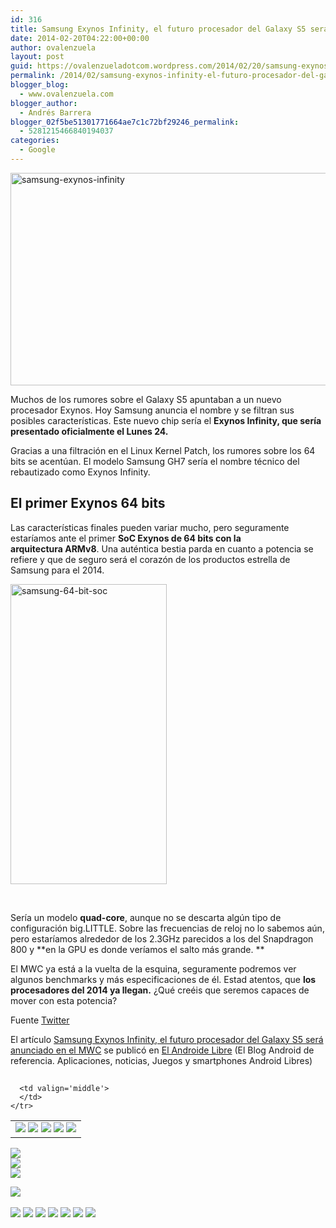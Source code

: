 ```yaml
---
id: 316
title: Samsung Exynos Infinity, el futuro procesador del Galaxy S5 será anunciado en el MWC
date: 2014-02-20T04:22:00+00:00
author: ovalenzuela
layout: post
guid: https://ovalenzueladotcom.wordpress.com/2014/02/20/samsung-exynos-infinity-el-futuro-procesador-del-galaxy-s5-sera-anunciado-en-el-mwc
permalink: /2014/02/samsung-exynos-infinity-el-futuro-procesador-del-galaxy-s5-sera-anunciado-en-el-mwc.html
blogger_blog:
  - www.ovalenzuela.com
blogger_author:
  - Andrés Barrera
blogger_02f5be51301771664ae7c1c72bf29246_permalink:
  - 5281215466840194037
categories:
  - Google
---
```

[<img class="size-full wp-image-127841 aligncenter" alt="samsung-exynos-infinity" src="http://www.elandroidelibre.com/wp-content/uploads/2014/02/samsung-exynos-infinity.jpg" width="680" height="340" />](http://www.elandroidelibre.com/wp-content/uploads/2014/02/samsung-exynos-infinity.jpg)

Muchos de los rumores sobre el Galaxy S5 apuntaban a un nuevo procesador Exynos. Hoy Samsung anuncia el nombre y se filtran sus posibles características. Este nuevo chip sería el **Exynos Infinity, que sería presentado oficialmente el Lunes 24.**

Gracias a una filtración en el Linux Kernel Patch, los rumores sobre los 64 bits se acentúan. El modelo Samsung GH7 sería el nombre técnico del rebautizado como Exynos Infinity.

## El primer Exynos 64 bits

Las características finales pueden variar mucho, pero seguramente estaríamos ante el primer **SoC Exynos de 64 bits con la arquitectura ARMv8**. Una auténtica bestia parda en cuanto a potencia se refiere y que de seguro será el corazón de los productos estrella de Samsung para el 2014.

[<img class="wp-image-127842 aligncenter" alt="samsung-64-bit-soc" src="http://www.elandroidelibre.com/wp-content/uploads/2014/02/samsung-64-bit-soc-313x600.jpg" width="250" height="480" />](http://www.elandroidelibre.com/wp-content/uploads/2014/02/samsung-64-bit-soc.jpg)

 

Sería un modelo **quad-core**, aunque no se descarta algún tipo de configuración big.LITTLE. Sobre las frecuencias de reloj no lo sabemos aún, pero estaríamos alrededor de los 2.3GHz parecidos a los del Snapdragon 800 y **en la GPU es donde veríamos el salto más grande. **

El MWC ya está a la vuelta de la esquina, seguramente podremos ver algunos benchmarks y más especificaciones de él. Estad atentos, que **los procesadores del 2014 ya llegan.** ¿Qué creéis que seremos capaces de mover con esta potencia?

Fuente <a href="https://twitter.com/SamsungExynos/status/436193045814321152" target="_blank">Twitter</a>

El artículo [Samsung Exynos Infinity, el futuro procesador del Galaxy S5 será anunciado en el MWC](http://www.elandroidelibre.com/2014/02/samsung-exynos-infinity-el-futuro-procesador-del-galaxy-s5-sera-anunciado-en-el-mwc.html) se publicó en [El Androide Libre](http://www.elandroidelibre.com) (El Blog Android de referencia. Aplicaciones, noticias, Juegos y smartphones Android Libres)


<img width="1" height="1" src="http://rss.feedsportal.com/c/34005/f/617036/s/375114f2/sc/15/mf.gif" border="0" /> 

<div>
  <table border='0'>
    <tr>
      <td valign='middle'>
        <a href="http://share.feedsportal.com/share/twitter/?u=http%3A%2F%2Fwww.elandroidelibre.com%2F2014%2F02%2Fsamsung-exynos-infinity-el-futuro-procesador-del-galaxy-s5-sera-anunciado-en-el-mwc.html&t=Samsung+Exynos+Infinity%2C+el+futuro+procesador+del+Galaxy+S5+ser%C3%A1+anunciado+en+el+MWC" target="_blank"><img src="http://res3.feedsportal.com/social/twitter.png" border="0" /></a> <a href="http://share.feedsportal.com/share/facebook/?u=http%3A%2F%2Fwww.elandroidelibre.com%2F2014%2F02%2Fsamsung-exynos-infinity-el-futuro-procesador-del-galaxy-s5-sera-anunciado-en-el-mwc.html&t=Samsung+Exynos+Infinity%2C+el+futuro+procesador+del+Galaxy+S5+ser%C3%A1+anunciado+en+el+MWC" target="_blank"><img src="http://res3.feedsportal.com/social/facebook.png" border="0" /></a> <a href="http://share.feedsportal.com/share/linkedin/?u=http%3A%2F%2Fwww.elandroidelibre.com%2F2014%2F02%2Fsamsung-exynos-infinity-el-futuro-procesador-del-galaxy-s5-sera-anunciado-en-el-mwc.html&t=Samsung+Exynos+Infinity%2C+el+futuro+procesador+del+Galaxy+S5+ser%C3%A1+anunciado+en+el+MWC" target="_blank"><img src="http://res3.feedsportal.com/social/linkedin.png" border="0" /></a> <a href="http://share.feedsportal.com/share/gplus/?u=http%3A%2F%2Fwww.elandroidelibre.com%2F2014%2F02%2Fsamsung-exynos-infinity-el-futuro-procesador-del-galaxy-s5-sera-anunciado-en-el-mwc.html&t=Samsung+Exynos+Infinity%2C+el+futuro+procesador+del+Galaxy+S5+ser%C3%A1+anunciado+en+el+MWC" target="_blank"><img src="http://res3.feedsportal.com/social/googleplus.png" border="0" /></a> <a href="http://share.feedsportal.com/share/email/?u=http%3A%2F%2Fwww.elandroidelibre.com%2F2014%2F02%2Fsamsung-exynos-infinity-el-futuro-procesador-del-galaxy-s5-sera-anunciado-en-el-mwc.html&t=Samsung+Exynos+Infinity%2C+el+futuro+procesador+del+Galaxy+S5+ser%C3%A1+anunciado+en+el+MWC" target="_blank"><img src="http://res3.feedsportal.com/social/email.png" border="0" /></a>
      </td>
      
      <td valign='middle'>
      </td>
    </tr>
  </table>
</div>

[<img src="http://da.feedsportal.com/r/187558002732/u/49/f/617036/c/34005/s/375114f2/sc/15/rc/1/rc.img" border="0" />](http://da.feedsportal.com/r/187558002732/u/49/f/617036/c/34005/s/375114f2/sc/15/rc/1/rc.htm)  
[<img src="http://da.feedsportal.com/r/187558002732/u/49/f/617036/c/34005/s/375114f2/sc/15/rc/2/rc.img" border="0" />](http://da.feedsportal.com/r/187558002732/u/49/f/617036/c/34005/s/375114f2/sc/15/rc/2/rc.htm)  
[<img src="http://da.feedsportal.com/r/187558002732/u/49/f/617036/c/34005/s/375114f2/sc/15/rc/3/rc.img" border="0" />](http://da.feedsportal.com/r/187558002732/u/49/f/617036/c/34005/s/375114f2/sc/15/rc/3/rc.htm)

[<img src="http://da.feedsportal.com/r/187558002732/u/49/f/617036/c/34005/s/375114f2/a2.img" border="0" />](http://da.feedsportal.com/r/187558002732/u/49/f/617036/c/34005/s/375114f2/a2.htm)
<img width="1" height="1" src="http://pi.feedsportal.com/r/187558002732/u/49/f/617036/c/34005/s/375114f2/a2t.img" border="0" /> 

<div>
  <a href="http://feeds.feedburner.com/~ff/elandroidelibre?a=iW0JNMj3Dhc:ExOgjFu3uGw:ecdYMiMMAMM"><img src="http://feeds.feedburner.com/~ff/elandroidelibre?d=ecdYMiMMAMM" border="0" /></a> <a href="http://feeds.feedburner.com/~ff/elandroidelibre?a=iW0JNMj3Dhc:ExOgjFu3uGw:V_sGLiPBpWU"><img src="http://feeds.feedburner.com/~ff/elandroidelibre?i=iW0JNMj3Dhc:ExOgjFu3uGw:V_sGLiPBpWU" border="0" /></a> <a href="http://feeds.feedburner.com/~ff/elandroidelibre?a=iW0JNMj3Dhc:ExOgjFu3uGw:7Q72WNTAKBA"><img src="http://feeds.feedburner.com/~ff/elandroidelibre?d=7Q72WNTAKBA" border="0" /></a> <a href="http://feeds.feedburner.com/~ff/elandroidelibre?a=iW0JNMj3Dhc:ExOgjFu3uGw:dnMXMwOfBR0"><img src="http://feeds.feedburner.com/~ff/elandroidelibre?d=dnMXMwOfBR0" border="0" /></a> <a href="http://feeds.feedburner.com/~ff/elandroidelibre?a=iW0JNMj3Dhc:ExOgjFu3uGw:yIl2AUoC8zA"><img src="http://feeds.feedburner.com/~ff/elandroidelibre?d=yIl2AUoC8zA" border="0" /></a> <a href="http://feeds.feedburner.com/~ff/elandroidelibre?a=iW0JNMj3Dhc:ExOgjFu3uGw:qj6IDK7rITs"><img src="http://feeds.feedburner.com/~ff/elandroidelibre?d=qj6IDK7rITs" border="0" /></a> <a href="http://feeds.feedburner.com/~ff/elandroidelibre?a=iW0JNMj3Dhc:ExOgjFu3uGw:I9og5sOYxJI"><img src="http://feeds.feedburner.com/~ff/elandroidelibre?d=I9og5sOYxJI" border="0" /></a>
</div>

<img src="http://feeds.feedburner.com/~r/elandroidelibre/~4/iW0JNMj3Dhc" height="1" width="1" />